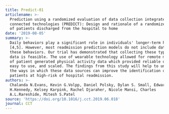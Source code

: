 ```yaml
---
title: Predict-01
articlename: >-
  Prediction using a randomized evaluation of data collection integrated through
  connected technologies (PREDICT): Design and rationale of a randomized trial
  of patients discharged from the hospital to home
date: '2019-08-05'
summary: >-
  Daily behaviors play a significant role in individuals' longer-term health
  [4,5]. However, most readmission prediction models do not include data about
  these behaviors. Our trial has demonstrated that collecting these types of
  data is feasible. The use of wearable technology allowed for remote monitoring
  of patient generated physical activity data which provided reliable data, was
  easy to use, and scaled. The findings from this study will help to understand
  the ways in which these data sources can improve the identification of
  patients at high-risk of hospital readmission.
authors: >-
  Chalanda N.Evans, Kevin G.Volpp, Daniel Polsky, Dylan S. Small, Edward
  H.Kennedy, Kelsey Karpink, Rachel Djaraher, Nicole Mansi, Charles
  A.L.Rareshide, Mitesh S.Patel
source: 'https://doi.org/10.1016/j.cct.2019.06.018'
journal: CCT
---
```


